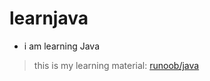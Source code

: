 # learnjava
* i am learning Java

> this is my learning material: [runoob/java](http://www.runoob.com/java)
